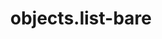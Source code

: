 ---
layout: documentation-single
title: objects.list-bare
section: objects
package: objects.list-bare
---